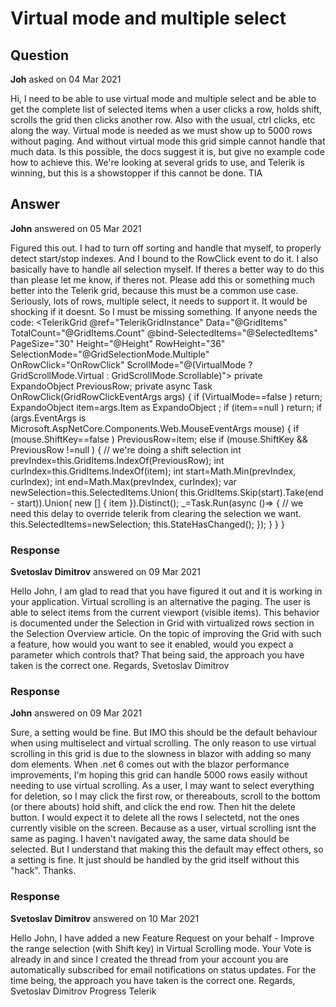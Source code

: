 # Virtual mode and multiple select

## Question

**Joh** asked on 04 Mar 2021

Hi, I need to be able to use virtual mode and multiple select and be able to get the complete list of selected items when a user clicks a row, holds shift, scrolls the grid then clicks another row. Also with the usual, ctrl clicks, etc along the way. Virtual mode is needed as we must show up to 5000 rows without paging. And without virtual mode this grid simple cannot handle that much data. Is this possible, the docs suggest it is, but give no example code how to achieve this. We're looking at several grids to use, and Telerik is winning, but this is a showstopper if this cannot be done. TIA

## Answer

**John** answered on 05 Mar 2021

Figured this out. I had to turn off sorting and handle that myself, to properly detect start/stop indexes. And I bound to the RowClick event to do it. I also basically have to handle all selection myself. If theres a better way to do this than please let me know, if theres not. Please add this or something much better into the Telerik grid, because this must be a common use case. Seriously, lots of rows, multiple select, it needs to support it. It would be shocking if it doesnt. So I must be missing something. If anyone needs the code: <TelerikGrid @ref="TelerikGridInstance" Data="@GridItems" TotalCount="@GridItems.Count" @bind-SelectedItems="@SelectedItems" PageSize="30" Height="@Height" RowHeight="36" SelectionMode="@GridSelectionMode.Multiple" OnRowClick="OnRowClick" ScrollMode="@(VirtualMode ? GridScrollMode.Virtual : GridScrollMode.Scrollable)"> private ExpandoObject PreviousRow; private async Task OnRowClick(GridRowClickEventArgs args) { if (VirtualMode==false ) return; ExpandoObject item=args.Item as ExpandoObject ; if (item==null ) return; if (args.EventArgs is Microsoft.AspNetCore.Components.Web.MouseEventArgs mouse) { if (mouse.ShiftKey==false ) PreviousRow=item; else if (mouse.ShiftKey && PreviousRow !=null ) { // we're doing a shift selection int prevIndex=this.GridItems.IndexOf(PreviousRow); int curIndex=this.GridItems.IndexOf(item); int start=Math.Min(prevIndex, curIndex); int end=Math.Max(prevIndex, curIndex); var newSelection=this.SelectedItems.Union( this.GridItems.Skip(start).Take(end - start)).Union( new [] { item }).Distinct(); _=Task.Run(async ()=> { // we need this delay to override telerik from clearing the selection we want. this.SelectedItems=newSelection; this.StateHasChanged(); }); } } }

### Response

**Svetoslav Dimitrov** answered on 09 Mar 2021

Hello John, I am glad to read that you have figured it out and it is working in your application. Virtual scrolling is an alternative the paging. The user is able to select items from the current viewport (visible items). This behavior is documented under the Selection in Grid with virtualized rows section in the Selection Overview article. On the topic of improving the Grid with such a feature, how would you want to see it enabled, would you expect a parameter which controls that? That being said, the approach you have taken is the correct one. Regards, Svetoslav Dimitrov

### Response

**John** answered on 09 Mar 2021

Sure, a setting would be fine. But IMO this should be the default behaviour when using multiselect and virtual scrolling. The only reason to use virtual scrolling in this grid is due to the slowness in blazor with adding so many dom elements. When .net 6 comes out with the blazor performance improvements, I'm hoping this grid can handle 5000 rows easily without needing to use virtual scrolling. As a user, I may want to select everything for deletion, so I may click the first row, or thereabouts, scroll to the bottom (or there abouts) hold shift, and click the end row. Then hit the delete button. I would expect it to delete all the rows I selectetd, not the ones currently visible on the screen. Because as a user, virtual scrolling isnt the same as paging. I haven't navigated away, the same data should be selected. But I understand that making this the default may effect others, so a setting is fine. It just should be handled by the grid itself without this "hack". Thanks.

### Response

**Svetoslav Dimitrov** answered on 10 Mar 2021

Hello John, I have added a new Feature Request on your behalf - Improve the range selection (with Shift key) in Virtual Scrolling mode. Your Vote is already in and since I created the thread from your account you are automatically subscribed for email notifications on status updates. For the time being, the approach you have taken is the correct one. Regards, Svetoslav Dimitrov Progress Telerik
